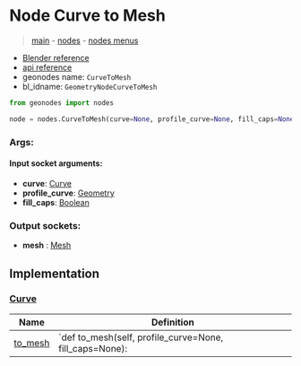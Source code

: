 # Node Curve to Mesh

> [main](../structure.md) - [nodes](nodes.md) - [nodes menus](nodes_menus.md)

- [Blender reference](https://docs.blender.org/manual/en/latest/modeling/geometry_nodes/curve/curve_to_mesh.html)
- [api reference](https://docs.blender.org/api/current/bpy.types.GeometryNodeCurveToMesh.html)
- geonodes name: `CurveToMesh`
- bl_idname: `GeometryNodeCurveToMesh`

```python
from geonodes import nodes

node = nodes.CurveToMesh(curve=None, profile_curve=None, fill_caps=None)
```

### Args:

#### Input socket arguments:

- **curve**: [Curve](Curve.md)
- **profile_curve**: [Geometry](Geometry.md)
- **fill_caps**: [Boolean](Boolean.md)

### Output sockets:

- **mesh** : [Mesh](Mesh.md)

## Implementation

### [Curve](Curve.md)

| Name | Definition |
|------|------------|
 | [to_mesh](Curve.md#to_mesh) | `def to_mesh(self, profile_curve=None, fill_caps=None): |


